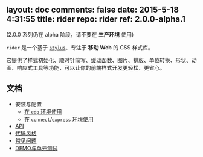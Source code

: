 layout: doc
comments: false
date: 2015-5-18 4:31:55
title: rider
repo: rider
ref: 2.0.0-alpha.1
---

(2.0.0 系列仍在 alpha 阶段，请不要在 **生产环境** 使用)

`rider` 是一个基于 [`stylus`](https://github.com/LearnBoost/stylus)、专注于 **移动 Web** 的 CSS 样式库。

它提供了样式初始化、顺时针简写、缓动函数、图片、排版、单位转换、形状、动画、响应式工具等功能，可以让你的前端样式开发更轻松、更省心。

## 文档

+ 安装与配置
    + [在 `edp` 环境使用](https://github.com/ecomfe/edp-provider-rider)
    + [在 `connect`/`express` 环境使用](./doc/connect.html)
+ [API](./doc/api.html)
+ [代码风格](./doc/code-style.html)
+ [常见问题](./doc/faq.html)
+ [DEMO与单元测试](./doc/demo-and-ut.html)